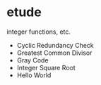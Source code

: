 # etude

integer functions, etc.

- Cyclic Redundancy Check
- Greatest Common Divisor
- Gray Code
- Integer Square Root
- Hello World
